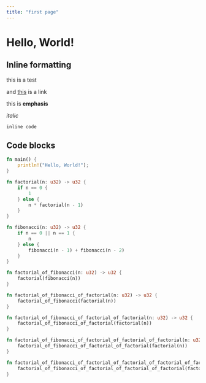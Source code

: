 ```yaml
---
title: "first page"
---
```

# Hello, World!

## Inline formatting
this is a test

and [this](https://example.com) is a link

this is **emphasis**

*italic*

`inline code`

## Code blocks

```rust title="some rust code"
fn main() {
    println!("Hello, World!");
}

fn factorial(n: u32) -> u32 {
    if n == 0 {
        1
    } else {
        n * factorial(n - 1)
    }
}

fn fibonacci(n: u32) -> u32 {
    if n == 0 || n == 1 {
        n
    } else {
        fibonacci(n - 1) + fibonacci(n - 2)
    }
}

fn factorial_of_fibonacci(n: u32) -> u32 {
    factorial(fibonacci(n))
}

fn factorial_of_fibonacci_of_factorial(n: u32) -> u32 {
    factorial_of_fibonacci(factorial(n))
}

fn factorial_of_fibonacci_of_factorial_of_factorial(n: u32) -> u32 {
    factorial_of_fibonacci_of_factorial(factorial(n))
}

fn factorial_of_fibonacci_of_factorial_of_factorial_of_factorial(n: u32) -> u32 {
    factorial_of_fibonacci_of_factorial_of_factorial(factorial(n))
}

fn factorial_of_fibonacci_of_factorial_of_factorial_of_factorial_of_factorial(n: u32) -> u32 {
    factorial_of_fibonacci_of_factorial_of_factorial_of_factorial(factorial(n))
}
```

